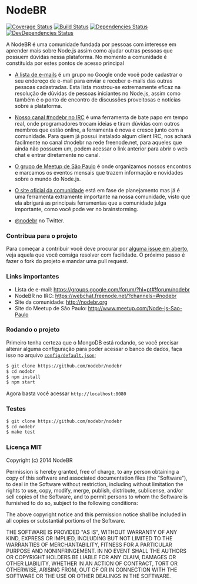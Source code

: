 # NodeBR
[![Coverage Status](https://img.shields.io/coveralls/nodebr/nodebr.svg)](https://coveralls.io/r/nodebr/nodebr)
[![Build Status](https://secure.travis-ci.org/nodebr/nodebr.png)](https://travis-ci.org/nodebr/nodebr)
[![Dependencies Status](https://david-dm.org/nodebr/nodebr.png)](https://david-dm.org/nodebr/nodebr)
[![DevDependencies Status](https://david-dm.org/nodebr/nodebr/dev-status.png)](https://david-dm.org/nodebr/nodebr)

A NodeBR é uma comunidade fundada por pessoas com interesse em aprender
mais sobre Node.js assim como ajudar outras pessoas que possuem dúvidas
nessa plataforma. No momento a comunidade é constituída por estes
pontos de acesso principal

 * [A lista de e-mails][1] é um grupo no Google onde você pode cadastrar
   o seu endereço de e-mail para enviar e receber e-mails das outras
   pessoas cadastradas. Esta lista mostrou-se extremamente eficaz na
   resolução de dúvidas de pessoas iniciantes no Node.js, assim como
   também é o ponto de encontro de discussões proveitosas e notícias
   sobre a plataforma.

 * [Nosso canal #nodebr no IRC][2] é uma ferramenta de bate papo em tempo
   real, onde programadores trocam ideias e tiram dúvidas com outros
   membros que estão online, a ferramenta é nova e cresce junto com a
   comunidade. Para quem já possui instalado algum client IRC, nos
   achará facilmente no canal #nodebr na rede freenode.net, para
   aqueles que ainda não possuem um, podem acessar o link anterior para
   abrir o web chat e entrar diretamente no canal.

 * [O grupo de Meetup de São Paulo][5] é onde organizamos nossos encontros
   e marcamos os eventos mensais que trazem informação e novidades sobre o
   mundo do Node.js.

 * [O site oficial da comunidade][3] está em fase de planejamento mas já
   é uma ferramenta extramente importante na nossa comunidade, visto que
   ela abrigará as principais ferramentas que a comunidade julga importante,
   como você pode ver no brainstorming.

 * [@nodebr][6] no Twitter.

### Contribua para o projeto

Para começar a contribuir você deve procurar por [alguma issue em aberto][7],
veja aquela que você consiga resolver com facilidade. O próximo passo é fazer o
fork do projeto e mandar uma pull request.

### Links importantes

* Lista de e-mail: https://groups.google.com/forum/?hl=pt#!forum/nodebr
* NodeBR no IRC: https://webchat.freenode.net/?channels=#nodebr
* Site da comunidade: http://nodebr.org
* Site do Meetup de São Paulo: http://www.meetup.com/Node-js-Sao-Paulo

### Rodando o projeto

Primeiro tenha certeza que o MongoDB está rodando, se você precisar alterar
alguma configuração para poder acessar o banco de dados, faça isso no arquivo
[`config/default.json`](config/default.json);

```bash
$ git clone https://github.com/nodebr/nodebr
$ cd nodebr
$ npm install
$ npm start
```

Agora basta você acessar `http://localhost:8080`

### Testes

```bash
$ git clone https://github.com/nodebr/nodebr
$ cd nodebr
$ make test
```

### Licença MIT

Copyright (c) 2014 NodeBR

Permission is hereby granted, free of charge, to any person obtaining a copy
of this software and associated documentation files (the "Software"), to deal
in the Software without restriction, including without limitation the rights
to use, copy, modify, merge, publish, distribute, sublicense, and/or sell
copies of the Software, and to permit persons to whom the Software is
furnished to do so, subject to the following conditions:

The above copyright notice and this permission notice shall be included in
all copies or substantial portions of the Software.

THE SOFTWARE IS PROVIDED "AS IS", WITHOUT WARRANTY OF ANY KIND, EXPRESS OR
IMPLIED, INCLUDING BUT NOT LIMITED TO THE WARRANTIES OF MERCHANTABILITY,
FITNESS FOR A PARTICULAR PURPOSE AND NONINFRINGEMENT. IN NO EVENT SHALL THE
AUTHORS OR COPYRIGHT HOLDERS BE LIABLE FOR ANY CLAIM, DAMAGES OR OTHER
LIABILITY, WHETHER IN AN ACTION OF CONTRACT, TORT OR OTHERWISE, ARISING FROM,
OUT OF OR IN CONNECTION WITH THE SOFTWARE OR THE USE OR OTHER DEALINGS IN
THE SOFTWARE.

[0]: http://www.thedevelopersconference.com.br
[1]: https://groups.google.com/forum/?hl=pt#!forum/nodebr
[2]: https://webchat.freenode.net/?channels=#nodebr
[3]: http://nodebr.org
[4]: https://github.com/nodebr/nodebrbot
[5]: http://www.meetup.com/Node-js-Sao-Paulo/
[6]: https://twitter.com/nodebr
[7]: https://github.com/nodebr/nodebr/labels/help%20wanted
